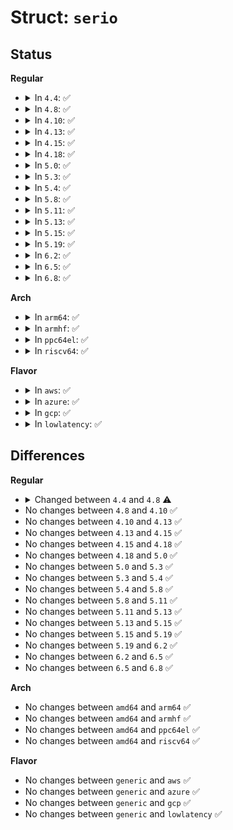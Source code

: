# Struct: <code>serio</code>

## Status
<b>Regular</b>
<ul>
<li>
<details>
<summary>In <code>4.4</code>: ✅</summary>

```c
struct serio {
    void *port_data;
    char name[32];
    char phys[32];
    char firmware_id[128];
    bool manual_bind;
    struct serio_device_id id;
    spinlock_t lock;
    int (*write)(struct serio *, unsigned char);
    int (*open)(struct serio *);
    void (*close)(struct serio *);
    int (*start)(struct serio *);
    void (*stop)(struct serio *);
    struct serio *parent;
    struct list_head child_node;
    struct list_head children;
    unsigned int depth;
    struct serio_driver *drv;
    struct mutex drv_mutex;
    struct device dev;
    struct list_head node;
};
```
</details>
</li>
<li>
<details>
<summary>In <code>4.8</code>: ✅</summary>

```c
struct serio {
    void *port_data;
    char name[32];
    char phys[32];
    char firmware_id[128];
    bool manual_bind;
    struct serio_device_id id;
    spinlock_t lock;
    int (*write)(struct serio *, unsigned char);
    int (*open)(struct serio *);
    void (*close)(struct serio *);
    int (*start)(struct serio *);
    void (*stop)(struct serio *);
    struct serio *parent;
    struct list_head child_node;
    struct list_head children;
    unsigned int depth;
    struct serio_driver *drv;
    struct mutex drv_mutex;
    struct device dev;
    struct list_head node;
    struct mutex *ps2_cmd_mutex;
};
```
</details>
</li>
<li>
<details>
<summary>In <code>4.10</code>: ✅</summary>

```c
struct serio {
    void *port_data;
    char name[32];
    char phys[32];
    char firmware_id[128];
    bool manual_bind;
    struct serio_device_id id;
    spinlock_t lock;
    int (*write)(struct serio *, unsigned char);
    int (*open)(struct serio *);
    void (*close)(struct serio *);
    int (*start)(struct serio *);
    void (*stop)(struct serio *);
    struct serio *parent;
    struct list_head child_node;
    struct list_head children;
    unsigned int depth;
    struct serio_driver *drv;
    struct mutex drv_mutex;
    struct device dev;
    struct list_head node;
    struct mutex *ps2_cmd_mutex;
};
```
</details>
</li>
<li>
<details>
<summary>In <code>4.13</code>: ✅</summary>

```c
struct serio {
    void *port_data;
    char name[32];
    char phys[32];
    char firmware_id[128];
    bool manual_bind;
    struct serio_device_id id;
    spinlock_t lock;
    int (*write)(struct serio *, unsigned char);
    int (*open)(struct serio *);
    void (*close)(struct serio *);
    int (*start)(struct serio *);
    void (*stop)(struct serio *);
    struct serio *parent;
    struct list_head child_node;
    struct list_head children;
    unsigned int depth;
    struct serio_driver *drv;
    struct mutex drv_mutex;
    struct device dev;
    struct list_head node;
    struct mutex *ps2_cmd_mutex;
};
```
</details>
</li>
<li>
<details>
<summary>In <code>4.15</code>: ✅</summary>

```c
struct serio {
    void *port_data;
    char name[32];
    char phys[32];
    char firmware_id[128];
    bool manual_bind;
    struct serio_device_id id;
    spinlock_t lock;
    int (*write)(struct serio *, unsigned char);
    int (*open)(struct serio *);
    void (*close)(struct serio *);
    int (*start)(struct serio *);
    void (*stop)(struct serio *);
    struct serio *parent;
    struct list_head child_node;
    struct list_head children;
    unsigned int depth;
    struct serio_driver *drv;
    struct mutex drv_mutex;
    struct device dev;
    struct list_head node;
    struct mutex *ps2_cmd_mutex;
};
```
</details>
</li>
<li>
<details>
<summary>In <code>4.18</code>: ✅</summary>

```c
struct serio {
    void *port_data;
    char name[32];
    char phys[32];
    char firmware_id[128];
    bool manual_bind;
    struct serio_device_id id;
    spinlock_t lock;
    int (*write)(struct serio *, unsigned char);
    int (*open)(struct serio *);
    void (*close)(struct serio *);
    int (*start)(struct serio *);
    void (*stop)(struct serio *);
    struct serio *parent;
    struct list_head child_node;
    struct list_head children;
    unsigned int depth;
    struct serio_driver *drv;
    struct mutex drv_mutex;
    struct device dev;
    struct list_head node;
    struct mutex *ps2_cmd_mutex;
};
```
</details>
</li>
<li>
<details>
<summary>In <code>5.0</code>: ✅</summary>

```c
struct serio {
    void *port_data;
    char name[32];
    char phys[32];
    char firmware_id[128];
    bool manual_bind;
    struct serio_device_id id;
    spinlock_t lock;
    int (*write)(struct serio *, unsigned char);
    int (*open)(struct serio *);
    void (*close)(struct serio *);
    int (*start)(struct serio *);
    void (*stop)(struct serio *);
    struct serio *parent;
    struct list_head child_node;
    struct list_head children;
    unsigned int depth;
    struct serio_driver *drv;
    struct mutex drv_mutex;
    struct device dev;
    struct list_head node;
    struct mutex *ps2_cmd_mutex;
};
```
</details>
</li>
<li>
<details>
<summary>In <code>5.3</code>: ✅</summary>

```c
struct serio {
    void *port_data;
    char name[32];
    char phys[32];
    char firmware_id[128];
    bool manual_bind;
    struct serio_device_id id;
    spinlock_t lock;
    int (*write)(struct serio *, unsigned char);
    int (*open)(struct serio *);
    void (*close)(struct serio *);
    int (*start)(struct serio *);
    void (*stop)(struct serio *);
    struct serio *parent;
    struct list_head child_node;
    struct list_head children;
    unsigned int depth;
    struct serio_driver *drv;
    struct mutex drv_mutex;
    struct device dev;
    struct list_head node;
    struct mutex *ps2_cmd_mutex;
};
```
</details>
</li>
<li>
<details>
<summary>In <code>5.4</code>: ✅</summary>

```c
struct serio {
    void *port_data;
    char name[32];
    char phys[32];
    char firmware_id[128];
    bool manual_bind;
    struct serio_device_id id;
    spinlock_t lock;
    int (*write)(struct serio *, unsigned char);
    int (*open)(struct serio *);
    void (*close)(struct serio *);
    int (*start)(struct serio *);
    void (*stop)(struct serio *);
    struct serio *parent;
    struct list_head child_node;
    struct list_head children;
    unsigned int depth;
    struct serio_driver *drv;
    struct mutex drv_mutex;
    struct device dev;
    struct list_head node;
    struct mutex *ps2_cmd_mutex;
};
```
</details>
</li>
<li>
<details>
<summary>In <code>5.8</code>: ✅</summary>

```c
struct serio {
    void *port_data;
    char name[32];
    char phys[32];
    char firmware_id[128];
    bool manual_bind;
    struct serio_device_id id;
    spinlock_t lock;
    int (*write)(struct serio *, unsigned char);
    int (*open)(struct serio *);
    void (*close)(struct serio *);
    int (*start)(struct serio *);
    void (*stop)(struct serio *);
    struct serio *parent;
    struct list_head child_node;
    struct list_head children;
    unsigned int depth;
    struct serio_driver *drv;
    struct mutex drv_mutex;
    struct device dev;
    struct list_head node;
    struct mutex *ps2_cmd_mutex;
};
```
</details>
</li>
<li>
<details>
<summary>In <code>5.11</code>: ✅</summary>

```c
struct serio {
    void *port_data;
    char name[32];
    char phys[32];
    char firmware_id[128];
    bool manual_bind;
    struct serio_device_id id;
    spinlock_t lock;
    int (*write)(struct serio *, unsigned char);
    int (*open)(struct serio *);
    void (*close)(struct serio *);
    int (*start)(struct serio *);
    void (*stop)(struct serio *);
    struct serio *parent;
    struct list_head child_node;
    struct list_head children;
    unsigned int depth;
    struct serio_driver *drv;
    struct mutex drv_mutex;
    struct device dev;
    struct list_head node;
    struct mutex *ps2_cmd_mutex;
};
```
</details>
</li>
<li>
<details>
<summary>In <code>5.13</code>: ✅</summary>

```c
struct serio {
    void *port_data;
    char name[32];
    char phys[32];
    char firmware_id[128];
    bool manual_bind;
    struct serio_device_id id;
    spinlock_t lock;
    int (*write)(struct serio *, unsigned char);
    int (*open)(struct serio *);
    void (*close)(struct serio *);
    int (*start)(struct serio *);
    void (*stop)(struct serio *);
    struct serio *parent;
    struct list_head child_node;
    struct list_head children;
    unsigned int depth;
    struct serio_driver *drv;
    struct mutex drv_mutex;
    struct device dev;
    struct list_head node;
    struct mutex *ps2_cmd_mutex;
};
```
</details>
</li>
<li>
<details>
<summary>In <code>5.15</code>: ✅</summary>

```c
struct serio {
    void *port_data;
    char name[32];
    char phys[32];
    char firmware_id[128];
    bool manual_bind;
    struct serio_device_id id;
    spinlock_t lock;
    int (*write)(struct serio *, unsigned char);
    int (*open)(struct serio *);
    void (*close)(struct serio *);
    int (*start)(struct serio *);
    void (*stop)(struct serio *);
    struct serio *parent;
    struct list_head child_node;
    struct list_head children;
    unsigned int depth;
    struct serio_driver *drv;
    struct mutex drv_mutex;
    struct device dev;
    struct list_head node;
    struct mutex *ps2_cmd_mutex;
};
```
</details>
</li>
<li>
<details>
<summary>In <code>5.19</code>: ✅</summary>

```c
struct serio {
    void *port_data;
    char name[32];
    char phys[32];
    char firmware_id[128];
    bool manual_bind;
    struct serio_device_id id;
    spinlock_t lock;
    int (*write)(struct serio *, unsigned char);
    int (*open)(struct serio *);
    void (*close)(struct serio *);
    int (*start)(struct serio *);
    void (*stop)(struct serio *);
    struct serio *parent;
    struct list_head child_node;
    struct list_head children;
    unsigned int depth;
    struct serio_driver *drv;
    struct mutex drv_mutex;
    struct device dev;
    struct list_head node;
    struct mutex *ps2_cmd_mutex;
};
```
</details>
</li>
<li>
<details>
<summary>In <code>6.2</code>: ✅</summary>

```c
struct serio {
    void *port_data;
    char name[32];
    char phys[32];
    char firmware_id[128];
    bool manual_bind;
    struct serio_device_id id;
    spinlock_t lock;
    int (*write)(struct serio *, unsigned char);
    int (*open)(struct serio *);
    void (*close)(struct serio *);
    int (*start)(struct serio *);
    void (*stop)(struct serio *);
    struct serio *parent;
    struct list_head child_node;
    struct list_head children;
    unsigned int depth;
    struct serio_driver *drv;
    struct mutex drv_mutex;
    struct device dev;
    struct list_head node;
    struct mutex *ps2_cmd_mutex;
};
```
</details>
</li>
<li>
<details>
<summary>In <code>6.5</code>: ✅</summary>

```c
struct serio {
    void *port_data;
    char name[32];
    char phys[32];
    char firmware_id[128];
    bool manual_bind;
    struct serio_device_id id;
    spinlock_t lock;
    int (*write)(struct serio *, unsigned char);
    int (*open)(struct serio *);
    void (*close)(struct serio *);
    int (*start)(struct serio *);
    void (*stop)(struct serio *);
    struct serio *parent;
    struct list_head child_node;
    struct list_head children;
    unsigned int depth;
    struct serio_driver *drv;
    struct mutex drv_mutex;
    struct device dev;
    struct list_head node;
    struct mutex *ps2_cmd_mutex;
};
```
</details>
</li>
<li>
<details>
<summary>In <code>6.8</code>: ✅</summary>

```c
struct serio {
    void *port_data;
    char name[32];
    char phys[32];
    char firmware_id[128];
    bool manual_bind;
    struct serio_device_id id;
    spinlock_t lock;
    int (*write)(struct serio *, unsigned char);
    int (*open)(struct serio *);
    void (*close)(struct serio *);
    int (*start)(struct serio *);
    void (*stop)(struct serio *);
    struct serio *parent;
    struct list_head child_node;
    struct list_head children;
    unsigned int depth;
    struct serio_driver *drv;
    struct mutex drv_mutex;
    struct device dev;
    struct list_head node;
    struct mutex *ps2_cmd_mutex;
};
```
</details>
</li>
</ul>
<b>Arch</b>
<ul>
<li>
<details>
<summary>In <code>arm64</code>: ✅</summary>

```c
struct serio {
    void *port_data;
    char name[32];
    char phys[32];
    char firmware_id[128];
    bool manual_bind;
    struct serio_device_id id;
    spinlock_t lock;
    int (*write)(struct serio *, unsigned char);
    int (*open)(struct serio *);
    void (*close)(struct serio *);
    int (*start)(struct serio *);
    void (*stop)(struct serio *);
    struct serio *parent;
    struct list_head child_node;
    struct list_head children;
    unsigned int depth;
    struct serio_driver *drv;
    struct mutex drv_mutex;
    struct device dev;
    struct list_head node;
    struct mutex *ps2_cmd_mutex;
};
```
</details>
</li>
<li>
<details>
<summary>In <code>armhf</code>: ✅</summary>

```c
struct serio {
    void *port_data;
    char name[32];
    char phys[32];
    char firmware_id[128];
    bool manual_bind;
    struct serio_device_id id;
    spinlock_t lock;
    int (*write)(struct serio *, unsigned char);
    int (*open)(struct serio *);
    void (*close)(struct serio *);
    int (*start)(struct serio *);
    void (*stop)(struct serio *);
    struct serio *parent;
    struct list_head child_node;
    struct list_head children;
    unsigned int depth;
    struct serio_driver *drv;
    struct mutex drv_mutex;
    struct device dev;
    struct list_head node;
    struct mutex *ps2_cmd_mutex;
};
```
</details>
</li>
<li>
<details>
<summary>In <code>ppc64el</code>: ✅</summary>

```c
struct serio {
    void *port_data;
    char name[32];
    char phys[32];
    char firmware_id[128];
    bool manual_bind;
    struct serio_device_id id;
    spinlock_t lock;
    int (*write)(struct serio *, unsigned char);
    int (*open)(struct serio *);
    void (*close)(struct serio *);
    int (*start)(struct serio *);
    void (*stop)(struct serio *);
    struct serio *parent;
    struct list_head child_node;
    struct list_head children;
    unsigned int depth;
    struct serio_driver *drv;
    struct mutex drv_mutex;
    struct device dev;
    struct list_head node;
    struct mutex *ps2_cmd_mutex;
};
```
</details>
</li>
<li>
<details>
<summary>In <code>riscv64</code>: ✅</summary>

```c
struct serio {
    void *port_data;
    char name[32];
    char phys[32];
    char firmware_id[128];
    bool manual_bind;
    struct serio_device_id id;
    spinlock_t lock;
    int (*write)(struct serio *, unsigned char);
    int (*open)(struct serio *);
    void (*close)(struct serio *);
    int (*start)(struct serio *);
    void (*stop)(struct serio *);
    struct serio *parent;
    struct list_head child_node;
    struct list_head children;
    unsigned int depth;
    struct serio_driver *drv;
    struct mutex drv_mutex;
    struct device dev;
    struct list_head node;
    struct mutex *ps2_cmd_mutex;
};
```
</details>
</li>
</ul>
<b>Flavor</b>
<ul>
<li>
<details>
<summary>In <code>aws</code>: ✅</summary>

```c
struct serio {
    void *port_data;
    char name[32];
    char phys[32];
    char firmware_id[128];
    bool manual_bind;
    struct serio_device_id id;
    spinlock_t lock;
    int (*write)(struct serio *, unsigned char);
    int (*open)(struct serio *);
    void (*close)(struct serio *);
    int (*start)(struct serio *);
    void (*stop)(struct serio *);
    struct serio *parent;
    struct list_head child_node;
    struct list_head children;
    unsigned int depth;
    struct serio_driver *drv;
    struct mutex drv_mutex;
    struct device dev;
    struct list_head node;
    struct mutex *ps2_cmd_mutex;
};
```
</details>
</li>
<li>
<details>
<summary>In <code>azure</code>: ✅</summary>

```c
struct serio {
    void *port_data;
    char name[32];
    char phys[32];
    char firmware_id[128];
    bool manual_bind;
    struct serio_device_id id;
    spinlock_t lock;
    int (*write)(struct serio *, unsigned char);
    int (*open)(struct serio *);
    void (*close)(struct serio *);
    int (*start)(struct serio *);
    void (*stop)(struct serio *);
    struct serio *parent;
    struct list_head child_node;
    struct list_head children;
    unsigned int depth;
    struct serio_driver *drv;
    struct mutex drv_mutex;
    struct device dev;
    struct list_head node;
    struct mutex *ps2_cmd_mutex;
};
```
</details>
</li>
<li>
<details>
<summary>In <code>gcp</code>: ✅</summary>

```c
struct serio {
    void *port_data;
    char name[32];
    char phys[32];
    char firmware_id[128];
    bool manual_bind;
    struct serio_device_id id;
    spinlock_t lock;
    int (*write)(struct serio *, unsigned char);
    int (*open)(struct serio *);
    void (*close)(struct serio *);
    int (*start)(struct serio *);
    void (*stop)(struct serio *);
    struct serio *parent;
    struct list_head child_node;
    struct list_head children;
    unsigned int depth;
    struct serio_driver *drv;
    struct mutex drv_mutex;
    struct device dev;
    struct list_head node;
    struct mutex *ps2_cmd_mutex;
};
```
</details>
</li>
<li>
<details>
<summary>In <code>lowlatency</code>: ✅</summary>

```c
struct serio {
    void *port_data;
    char name[32];
    char phys[32];
    char firmware_id[128];
    bool manual_bind;
    struct serio_device_id id;
    spinlock_t lock;
    int (*write)(struct serio *, unsigned char);
    int (*open)(struct serio *);
    void (*close)(struct serio *);
    int (*start)(struct serio *);
    void (*stop)(struct serio *);
    struct serio *parent;
    struct list_head child_node;
    struct list_head children;
    unsigned int depth;
    struct serio_driver *drv;
    struct mutex drv_mutex;
    struct device dev;
    struct list_head node;
    struct mutex *ps2_cmd_mutex;
};
```
</details>
</li>
</ul>

## Differences
<b>Regular</b>
<ul>
<li>
<details>
<summary>Changed between <code>4.4</code> and <code>4.8</code> ⚠️</summary>
<ul>
<li>
<b>Field added. </b>
<code>struct mutex *ps2_cmd_mutex</code>
</li>
</ul>
</details>
</li>
<li>
No changes between <code>4.8</code> and <code>4.10</code> ✅
</li>
<li>
No changes between <code>4.10</code> and <code>4.13</code> ✅
</li>
<li>
No changes between <code>4.13</code> and <code>4.15</code> ✅
</li>
<li>
No changes between <code>4.15</code> and <code>4.18</code> ✅
</li>
<li>
No changes between <code>4.18</code> and <code>5.0</code> ✅
</li>
<li>
No changes between <code>5.0</code> and <code>5.3</code> ✅
</li>
<li>
No changes between <code>5.3</code> and <code>5.4</code> ✅
</li>
<li>
No changes between <code>5.4</code> and <code>5.8</code> ✅
</li>
<li>
No changes between <code>5.8</code> and <code>5.11</code> ✅
</li>
<li>
No changes between <code>5.11</code> and <code>5.13</code> ✅
</li>
<li>
No changes between <code>5.13</code> and <code>5.15</code> ✅
</li>
<li>
No changes between <code>5.15</code> and <code>5.19</code> ✅
</li>
<li>
No changes between <code>5.19</code> and <code>6.2</code> ✅
</li>
<li>
No changes between <code>6.2</code> and <code>6.5</code> ✅
</li>
<li>
No changes between <code>6.5</code> and <code>6.8</code> ✅
</li>
</ul>
<b>Arch</b>
<ul>
<li>
No changes between <code>amd64</code> and <code>arm64</code> ✅
</li>
<li>
No changes between <code>amd64</code> and <code>armhf</code> ✅
</li>
<li>
No changes between <code>amd64</code> and <code>ppc64el</code> ✅
</li>
<li>
No changes between <code>amd64</code> and <code>riscv64</code> ✅
</li>
</ul>
<b>Flavor</b>
<ul>
<li>
No changes between <code>generic</code> and <code>aws</code> ✅
</li>
<li>
No changes between <code>generic</code> and <code>azure</code> ✅
</li>
<li>
No changes between <code>generic</code> and <code>gcp</code> ✅
</li>
<li>
No changes between <code>generic</code> and <code>lowlatency</code> ✅
</li>
</ul>
